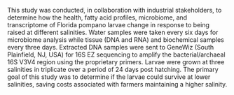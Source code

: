 This study was conducted, in collaboration with industrial stakeholders, to determine how the health, fatty acid profiles, microbiome, and transcriptome of Florida pompano larvae change in response to being raised at different salinities. Water samples were taken every six days for microbiome analysis while tissue (DNA and RNA) and biochemical samples every three days. Extracted DNA samples were sent to GeneWiz (South Plainfield, NJ, USA) for 16S EZ sequencing to amplify the bacterial/archaeal 16S V3V4 region using the proprietary primers. Larvae were grown at three salinities in triplicate over a period of 24 days post hatching. The primary goal of this study was to determine if the larvae could survive at lower salinities, saving costs associated with farmers maintaining a higher salinity.
